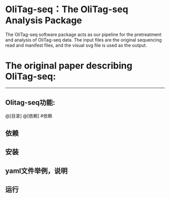 # OliTag-seq：The OliTag-seq Analysis Package
The OliTag-seq software package acts as our pipeline for the pretreatment and analysis of OliTag-seq data. The input files are the original sequencing read and manifest files, and the visual svg file is used as the output.
# The original paper describing OliTag-seq:
*******************************************
## Olitag-seq功能:

@[目录]
@[依赖]
#依赖
## 依赖

## 安装

## yaml文件举例，说明

## 运行

